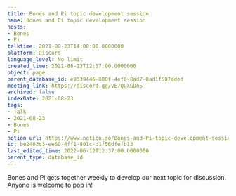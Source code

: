 ```yaml
---
title: Bones and Pi topic development session
name: Bones and Pi topic development session
hosts:
- Bones
- Pi
talktime: 2021-08-23T14:00:00.0000000
platform: Discord
language_level: No limit
created_time: 2021-08-23T12:57:00.0000000
object: page
parent_database_id: e9339446-880f-4ef0-8ad7-8ad1f507dded
meeting_link: https://discord.gg/vE7QUXGDnS
archived: false
indexDate: 2021-08-23
tags:
- Talk
- 2021-08-23
- Bones
- Pi
notion_url: https://www.notion.so/Bones-and-Pi-topic-development-session-be2403c3ee604ff1801cd1f56dfefb13
id: be2403c3-ee60-4ff1-801c-d1f56dfefb13
last_edited_time: 2022-06-12T12:37:00.0000000
parent_type: database_id
---
```


Bones and Pi gets together weekly to develop our next topic for discussion.
Anyone is welcome to pop in!










